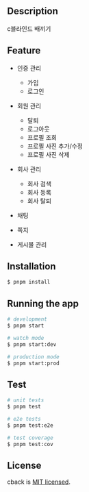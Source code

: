 ## Description

c블라인드 배끼기

## Feature

- 인증 관리

  - 가입
  - 로그인

- 회원 관리

  - 탈퇴
  - 로그아웃
  - 프로필 조회
  - 프로필 사진 추가/수정
  - 프로필 사진 삭제

- 회사 관리
  - 회사 검색
  - 회사 등록
  - 회사 탈퇴
- 채팅
- 쪽지
- 게시물 관리

## Installation

```bash
$ pnpm install
```

## Running the app

```bash
# development
$ pnpm start

# watch mode
$ pnpm start:dev

# production mode
$ pnpm start:prod
```

## Test

```bash
# unit tests
$ pnpm test

# e2e tests
$ pnpm test:e2e

# test coverage
$ pnpm test:cov
```

## License

cback is [MIT licensed](LICENSE).

